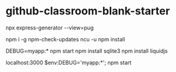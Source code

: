 # github-classroom-blank-starter



npx express-generator --view=pug

npm i -g npm-check-updates
ncu -u
npm install

DEBUG=myapp:* npm start
npm install sqlite3
npm install liquidjs

localhost:3000
$env:DEBUG='myapp:*'; npm start









